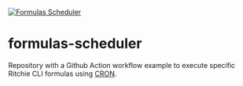 [![Formulas Scheduler](https://github.com/GuillaumeFalourd/formulas-scheduler/actions/workflows/formulas-scheduler.yml/badge.svg)](https://github.com/GuillaumeFalourd/formulas-scheduler/actions/workflows/formulas-scheduler.yml)

# formulas-scheduler

Repository with a Github Action workflow example to execute specific Ritchie CLI formulas using [CRON](https://crontab.guru/#*_*_*_*_*).

